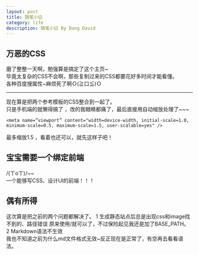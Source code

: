 ```yaml
---
layout: post
title: 随笔小记
category: life
description: 随笔小记 By Dong David
---
```


## 万恶的CSS

磨了整整一天啊，勉强算是搞定了这个主页~  
毕竟太复杂的CSS不会啊，那些复制过来的CSS都要花好多时间才能看懂。  
各种百度搜属性~麻烦死了啊Ｏ(≧口≦)Ｏ  
***  
现在算是把两个参考模板的CSS整合到一起了。  
只是手机端的就懒得搞了 ，改的我眼睛都痛了，最后直接用自动缩放处理了~~~
	
	<meta name=”viewport” content="width=device-width, initial-scale=1.0, minimum-scale=0.5, maximum-scale=1.5, user-scalable=yes" />
最多缩放1.5 ，看着也还可以，就先这样子吧！

## 宝宝需要一个绑定前端
/(ㄒoㄒ)/~~  
一个能够写CSS、设计UI的前端！！！  
## 偶有所得
这次算是把之前的两个问题都解决了。
1 生成静态站点后总是出现css和image找不到的、路径错误
	原来使用/就可以了，不过保险起见我还是加了BASE_PATH。
2 Markdown语法不生效  
	我也不知道之前为什么md文件格式无效~反正现在是正常了，有空再去看看语法。




[Dong David]: http://www.DongDavid.com  "Dong David"

